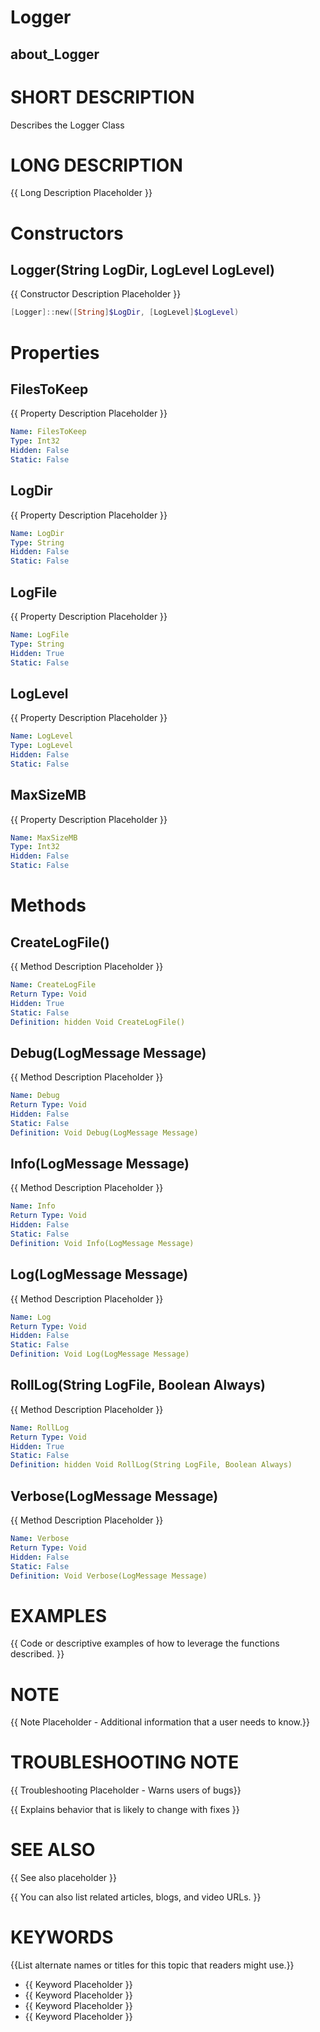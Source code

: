 # Logger
## about_Logger

# SHORT DESCRIPTION
Describes the Logger Class

# LONG DESCRIPTION
{{ Long Description Placeholder }}


# Constructors
## Logger(String LogDir, LogLevel LogLevel)
{{ Constructor Description Placeholder }}

```powershell
[Logger]::new([String]$LogDir, [LogLevel]$LogLevel)
```


# Properties
## FilesToKeep
{{ Property Description Placeholder }}

```yaml
Name: FilesToKeep
Type: Int32
Hidden: False
Static: False
```

## LogDir
{{ Property Description Placeholder }}

```yaml
Name: LogDir
Type: String
Hidden: False
Static: False
```

## LogFile
{{ Property Description Placeholder }}

```yaml
Name: LogFile
Type: String
Hidden: True
Static: False
```

## LogLevel
{{ Property Description Placeholder }}

```yaml
Name: LogLevel
Type: LogLevel
Hidden: False
Static: False
```

## MaxSizeMB
{{ Property Description Placeholder }}

```yaml
Name: MaxSizeMB
Type: Int32
Hidden: False
Static: False
```


# Methods
## CreateLogFile()
{{ Method Description Placeholder }}

```yaml
Name: CreateLogFile
Return Type: Void
Hidden: True
Static: False
Definition: hidden Void CreateLogFile()
```

## Debug(LogMessage Message)
{{ Method Description Placeholder }}

```yaml
Name: Debug
Return Type: Void
Hidden: False
Static: False
Definition: Void Debug(LogMessage Message)
```

## Info(LogMessage Message)
{{ Method Description Placeholder }}

```yaml
Name: Info
Return Type: Void
Hidden: False
Static: False
Definition: Void Info(LogMessage Message)
```

## Log(LogMessage Message)
{{ Method Description Placeholder }}

```yaml
Name: Log
Return Type: Void
Hidden: False
Static: False
Definition: Void Log(LogMessage Message)
```

## RollLog(String LogFile, Boolean Always)
{{ Method Description Placeholder }}

```yaml
Name: RollLog
Return Type: Void
Hidden: True
Static: False
Definition: hidden Void RollLog(String LogFile, Boolean Always)
```

## Verbose(LogMessage Message)
{{ Method Description Placeholder }}

```yaml
Name: Verbose
Return Type: Void
Hidden: False
Static: False
Definition: Void Verbose(LogMessage Message)
```


# EXAMPLES
{{ Code or descriptive examples of how to leverage the functions described. }}

# NOTE
{{ Note Placeholder - Additional information that a user needs to know.}}

# TROUBLESHOOTING NOTE
{{ Troubleshooting Placeholder - Warns users of bugs}}

{{ Explains behavior that is likely to change with fixes }}

# SEE ALSO
{{ See also placeholder }}

{{ You can also list related articles, blogs, and video URLs. }}

# KEYWORDS
{{List alternate names or titles for this topic that readers might use.}}

- {{ Keyword Placeholder }}
- {{ Keyword Placeholder }}
- {{ Keyword Placeholder }}
- {{ Keyword Placeholder }}    


